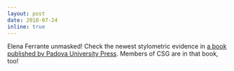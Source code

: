 ```yaml
---
layout: post
date: 2018-07-24
inline: true
---
```


Elena Ferrante unmasked! Check the newest stylometric evidence in [a book published by Padova University Press](http://www.padovauniversitypress.it/publications/9788869381300). Members of CSG are in that book, too!

